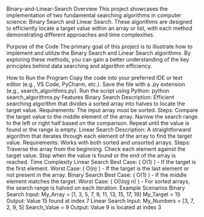 Binary-and-Linear-Search
Overview
This project showcases the implementation of two fundamental searching algorithms in computer science: Binary Search and Linear Search. These algorithms are designed to efficiently locate a target value within an array or list, with each method demonstrating different approaches and time complexities.

Purpose of the Code
The primary goal of this project is to illustrate how to implement and utilize the Binary Search and Linear Search algorithms. By exploring these methods, you can gain a better understanding of the key principles behind data searching and algorithm efficiency.

How to Run the Program
Copy the code into your preferred IDE or text editor (e.g., VS Code, PyCharm, etc.).
Save the file with a .py extension (e.g., search_algorithms.py).
Run the script using Python:
python search_algorithms.py
Features
Binary Search
Description: Efficient searching algorithm that divides a sorted array into halves to locate the target value.
Requirements: The input array must be sorted.
Steps:
Compare the target value to the middle element of the array.
Narrow the search range to the left or right half based on the comparison.
Repeat until the value is found or the range is empty.
Linear Search
Description: A straightforward algorithm that iterates through each element of the array to find the target value.
Requirements: Works with both sorted and unsorted arrays.
Steps:
Traverse the array from the beginning.
Check each element against the target value.
Stop when the value is found or the end of the array is reached.
Time Complexity
Linear Search
Best Case: ( O(1) ) - If the target is the first element.
Worst Case: ( O(n) ) - If the target is the last element or not present in the array.
Binary Search
Best Case: ( O(1) ) - If the middle element matches the target.
Worst Case: ( O(\log n) ) - For sorted arrays, the search range is halved on each iteration.
Example Scenarios
Binary Search
Input:
My_Array = [1, 3, 5, 7, 9, 11, 13, 15, 17, 19]
My_Target = 15
Output:
Value 15 found at index 7
Linear Search
Input:
My_Numbers = [3, 7, 2, 9, 5]
Search_Value = 9
Output:
Value 9 is located at index 3
